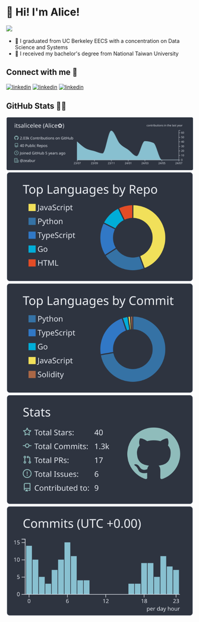 # 🌸 Hi! I'm Alice! 
![](https://komarev.com/ghpvc/?username=itsalicelee)
- 🐻 I graduated from UC Berkeley EECS with a concentration on Data Science and Systems
- 🌴 I received my bachelor's degree from National Taiwan University

## Connect with me 🤝
<a href="https://www.linkedin.com/in/itsalicelee/" target="blank"><img align="center" src="https://img.shields.io/badge/LinkedIn-0077B5?style=for-the-badge&logo=linkedin&logoColor=white" alt="linkedin"></a>
<a href="mailto:phalicelee@gmail.com" target="blank"><img align="center" src="https://img.shields.io/badge/Gmail-D14836?style=for-the-badge&logo=gmail&logoColor=white" alt="linkedin"></a>
<a href="https://discordapp.com/users/853173708965281792" target="blank"><img align="center" src="https://img.shields.io/badge/Discord-5865F2?style=for-the-badge&logo=discord&logoColor=white" alt="linkedin"></a>

## GitHub Stats 👩‍💻
[![](https://raw.githubusercontent.com/itsalicelee/itsalicelee/master/profile-summary-card-output/nord_dark/0-profile-details.svg)](https://github.com/vn7n24fzkq/github-profile-summary-cards)
[![](https://raw.githubusercontent.com/itsalicelee/itsalicelee/master/profile-summary-card-output/nord_dark/1-repos-per-language.svg)](https://github.com/vn7n24fzkq/github-profile-summary-cards) [![](https://raw.githubusercontent.com/itsalicelee/itsalicelee/master/profile-summary-card-output/nord_dark/2-most-commit-language.svg)](https://github.com/vn7n24fzkq/github-profile-summary-cards)
[![](https://raw.githubusercontent.com/itsalicelee/itsalicelee/master/profile-summary-card-output/nord_dark/3-stats.svg)](https://github.com/vn7n24fzkq/github-profile-summary-cards) [![](https://raw.githubusercontent.com/itsalicelee/itsalicelee/master/profile-summary-card-output/nord_dark/4-productive-time.svg)](https://github.com/vn7n24fzkq/github-profile-summary-cards)
